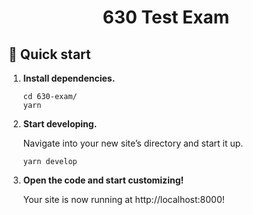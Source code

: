 <h1 align="center">
630 Test Exam</h1>

## 🚀 Quick start

1.  **Install dependencies.**

    ```shell
    cd 630-exam/
    yarn
    ```

2.  **Start developing.**

    Navigate into your new site’s directory and start it up.

    ```shell
    yarn develop
    ```

3.  **Open the code and start customizing!**

    Your site is now running at http://localhost:8000!
